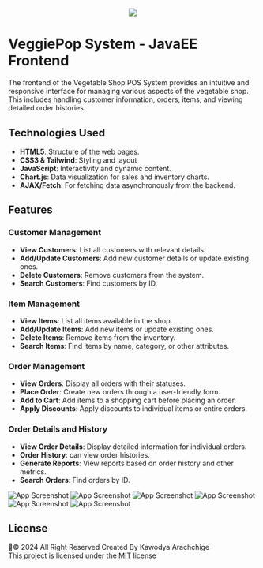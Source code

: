 <h1 align="center">
    <img src="https://readme-typing-svg.herokuapp.com/?font=Righteous&size=35&center=true&vCenter=true&width=500&height=70&duration=4000&lines=Java+EE+POS+Frontend+🥕🍅&color=800000" />
</h1>

# VeggiePop System - JavaEE Frontend
The frontend of the Vegetable Shop POS System provides an intuitive and responsive interface for managing various aspects of the vegetable shop. This includes handling customer information, orders, items, and viewing detailed order histories.

## Technologies Used

- **HTML5**: Structure of the web pages.
- **CSS3 & Tailwind**: Styling and layout
- **JavaScript**: Interactivity and dynamic content. 
- **Chart.js**: Data visualization for sales and inventory charts.
- **AJAX/Fetch**: For fetching data asynchronously from the backend.

## Features

### Customer Management

- **View Customers**: List all customers with relevant details.
- **Add/Update Customers**: Add new customer details or update existing ones.
- **Delete Customers**: Remove customers from the system.
- **Search Customers**: Find customers by ID.

### Item Management

- **View Items**: List all items available in the shop.
- **Add/Update Items**: Add new items or update existing ones.
- **Delete Items**: Remove items from the inventory.
- **Search Items**: Find items by name, category, or other attributes.

### Order Management

- **View Orders**: Display all orders with their statuses.
- **Place Order**: Create new orders through a user-friendly form.
- **Add to Cart**: Add items to a shopping cart before placing an order.
- **Apply Discounts**: Apply discounts to individual items or entire orders.

### Order Details and History

- **View Order Details**: Display detailed information for individual orders.
- **Order History**: can view order histories.
- **Generate Reports**: View reports based on order history and other metrics.
- **Search Orders**: Find orders by ID.

![App Screenshot](https://imgur.com/Rhkr7Hh.png)
![App Screenshot](https://imgur.com/9sBlRDo.png)
![App Screenshot](https://imgur.com/UOrwWPm.png)
![App Screenshot](https://imgur.com/h41lKUK.png)
![App Screenshot](https://imgur.com/uojHwJw.png)
![App Screenshot](https://imgur.com/FU28osj.png)

 ## License
🦇© 2024 All Right Reserved Created By Kawodya Arachchige 
<br/>
This project is licensed under the [MIT](LICENSE) license
